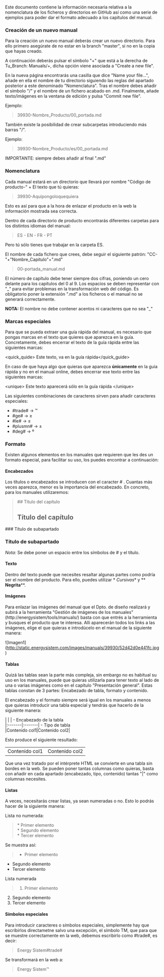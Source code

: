 Este documento contiene la información necesaria relativa a la nomenclatura de los ficheros y directorios en GitHub así como una serie de ejemplos para poder dar el formato adecuado a los capítulos del manual.

### Creación de un nuevo manual

Para la creación un nuevo manual deberás crear un nuevo directorio. Para ello primero asegúrate de no estar en la branch "master", si no en la copia que hayas creado.

A continuación deberás pulsar el símbolo "+" que está a la derecha de Tu_Branch: Manuals/+, dicha opción viene asociada a "Create a new file".

En la nueva página encontrarás una casilla que dice "Name your file...", añade en ella el nombre de tu directorio siguiendo las reglas del apartado posterior a este denominado "Nomenclatura". Tras el nombre debes añadir el símbolo "/" y el nombre de un fichero acabado en .md. Finalmente, añade texto/imágenes en la ventana de edición y pulsa "Commit new file".

Ejemplo:

>39930-Nombre_Producto/00_portada.md

También existe la posibilidad de crear subcarpetas introduciendo más barras "/". 

Ejemplo:

>39930-Nombre_Producto/es/00_portada.md

IMPORTANTE: siempre debes añadir al final ".md"

### Nomenclatura

Cada manual estará en un directorio que llevará por nombre "Código de producto-" + El texto que tú quieras:

>39930-Aquipongoloquequiera

Esto es así para que a la hora de enlazar el producto en la web la información mostrada sea correcta.

Dentro de cada directorio de producto encontrarás diferentes carpetas para los distintos idiomas del manual:
>ES - EN - FR - PT

Pero tú sólo tienes que trabajar en la carpeta ES. 

El nombre de cada fichero que crees, debe seguir el siguiente patrón: "CC-"+"Nombre_Capitulo"+".md"
>00-portada_manual.md

El número de capítulo debe tener siempre dos cifras, poniendo un cero delante para los capítulos del 0 al 9. Los espacios se deben representar con "_" para evitar problemas en la transformación web del código. Es obligatorio poner la  extensión ".md" a los ficheros o el manual no se generará correctamente.

**NOTA:** El nombre no debe contener acentos ni caracteres que no sea "_"

### Marcas especiales

Para que se pueda extraer una guía rápida del manual, es necesario que pongas marcas en el texto que quieres que aparezca en la guía. Concretamente, debes encerrar el texto de la guía rápida entre las siguientes marcas:
>
\<quick_quide> Este texto, va en la guía rápida\</quick_guide>

En caso de que haya algo que quieras que aparezca **únicamente** en la guia rápida y no en el manual online, debes encerrar ese texto entre las siguientes marcas:
>
\<unique> Este texto aparecerá sólo en la guía rápida \</unique>

Las siguientes combinaciones de caracteres sirven para añadir caracteres especiales:

* #trade# -> ™
* #ge# -> ≥
* #le# -> ≤
* #plusmn# -> ±
* #deg# -> º

### Formato

Existen algunos elementos en los manuales que requieren que les des un formato especial, para facilitar su uso, los puedes encontrar a continuación:

#### Encabezados

Los títulos o encabezados se introducen con el caracter \# . Cuantas más veces aparezca, menor es la importancia del encabezado. En concreto, para los manuales utilizaremos:

> \#\# Título del capítulo  
>## Título del capítulo
\#\#\# Título de subapartado
### Título de subapartado

*Nota:* Se debe poner un espacio entre los símbolos de \# y el título.

#### Texto

Dentro del texto puede que necesites resaltar algunas partes como podría ser el nombre del producto. Para ello, puedes utilizar \* *Cursivas*\* y \*\* **Negrita**\*\*.

#### Imágenes

Para enlazar las imágenes del manual que el Dpto. de diseño realizará y subirá a la herramienta "Gestión de imágenes de los manuales" (http://energysistem/tools/manuals/) basta con que entrés a la herramienta y busques el producto que te interesa. Alli aparecerán todos los links a las imágenes, elige el que quieras e introdúcelo en el manual de la siguiente manera:

\!\[Imagen1](http://static.energysistem.com/images/manuals/39930/52d42d0e441fc.jpg)

#### Tablas

Quizá las tablas sean la parte más compleja, sin embargo no es habitual su uso en los manuales, puede que quieras utilizarla para tener texto al lado de una o varias imágenes como en el capítulo "Presentación general". Estas tablas constan de 3 partes: Encabezado de tabla, formato y contenido.

El encabezado y el formato siempre será igual en los manuales a menos que quieras introducir una tabla especial y tendrás que hacerlo de la siguiente manera:

|  |  |     - Encabezado de la tabla<br>
|:-------|:-------| - Tipo de tabla<br>
|Contenido col1|Contenido col2|

Esto produce el siguiente resultado:

|  |  |
|:-------|:-------|
|Contenido col1|Contenido col2|

Que una vez tratado por el intérprete HTML se convierte en una tabla sin bordes en la web. Se pueden poner tantas columnas como quieras, basta con añadir en cada apartado (encabezado, tipo, contenido) tantas "|" como columnas necesites.

#### Listas

A veces, necesitarás crear listas, ya sean numeradas o no. Esto lo podrás hacer de la siguiente manera:

Lista no numerada:
> \* Primer elemento  
\* Segundo elemento  
\* Tercer elemento

Se muestra así:  
> * Primer elemento
* Segundo elemento
* Tercer elemento

Lista numerada  
> 1. Primer elemento
2. Segundo elemento
3. Tercer elemento

#### Símbolos especiales

Para introducir caracteres o símbolos especiales, simplemente hay que escribirlos directametne salvo una excepción, el símbolo TM, que para que se muestre correctamente en la web, debemos escribirlo como #trade#, es decir:
> Energy Sistem#trade#

Se transformará en la web a:

> Energy Sistem™




